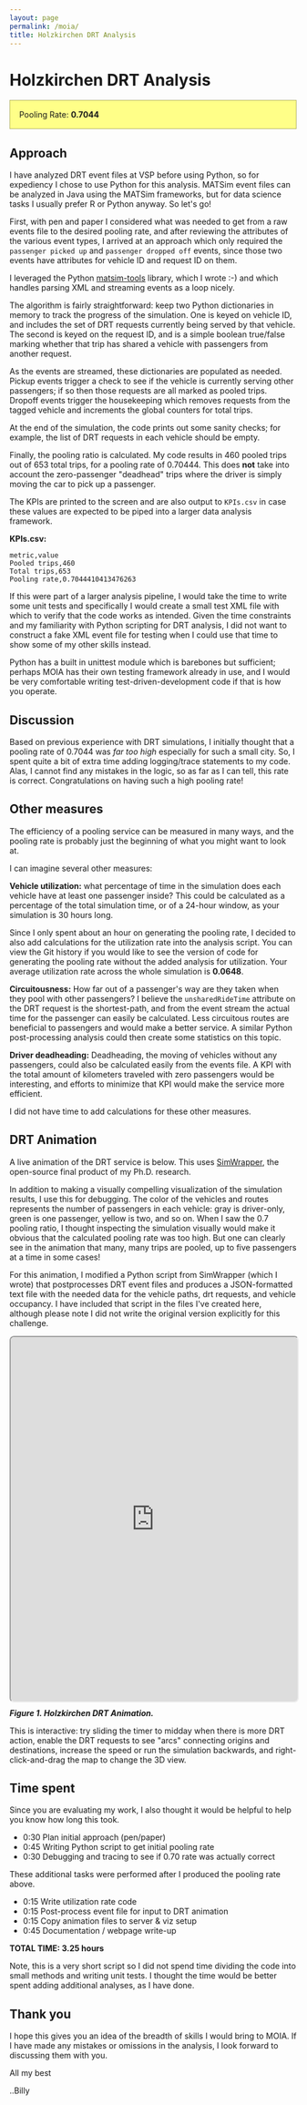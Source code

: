 ```yaml
---
layout: page
permalink: /moia/
title: Holzkirchen DRT Analysis
---
```


# Holzkirchen DRT Analysis

<div style="background-color: #ff8; font size: 2.0rem; padding: 1rem; border: 1px solid #33333360;">
Pooling Rate: <b>0.7044</b>
</div>

## Approach

I have analyzed DRT event files at VSP before using Python, so for expediency I chose to use Python for this analysis. MATSim event files can be analyzed in Java using the MATSim frameworks, but for data science tasks I usually prefer R or Python anyway. So let's go!

First, with pen and paper I considered what was needed to get from a raw events file to the desired pooling rate, and after reviewing the attributes of the various event types, I arrived at an approach which only required the `passenger picked up` and `passenger dropped off` events, since those two events have attributes for vehicle ID and request ID on them.

I leveraged the Python [matsim-tools](https://pypi.org/project/matsim-tools/) library, which I wrote :-) and which handles parsing XML and streaming events as a loop nicely.

The algorithm is fairly straightforward: keep two Python dictionaries in memory to track the progress of the simulation. One is keyed on vehicle ID, and includes the set of DRT requests currently being served by that vehicle. The second is keyed on the request ID, and is a simple boolean true/false marking whether that trip has shared a vehicle with passengers from another request.

As the events are streamed, these dictionaries are populated as needed. Pickup events trigger a check to see if the vehicle is currently serving other passengers; if so then those requests are all marked as pooled trips. Dropoff events trigger the housekeeping which removes requests from the tagged vehicle and increments the global counters for total trips.

At the end of the simulation, the code prints out some sanity checks; for example, the list of DRT requests in each vehicle should be empty.

Finally, the pooling ratio is calculated. My code results in 460 pooled trips out of 653 total trips, for a pooling rate of 0.70444. This does **not** take into account the zero-passenger "deadhead" trips where the driver is simply moving the car to pick up a passenger.

The KPIs are printed to the screen and are also output to `KPIs.csv` in case these values are expected to be piped into a larger data analysis framework.

**KPIs.csv:**

```
metric,value
Pooled trips,460
Total trips,653
Pooling rate,0.7044410413476263
```

If this were part of a larger analysis pipeline, I would take the time to write some unit tests and specifically I would create a small test XML file with which to verify that the code works as intended. Given the time constraints and my familiarity with Python scripting for DRT analysis, I did not want to construct a fake XML event file for testing when I could use that time to show some of my other skills instead.

Python has a built in unittest module which is barebones but sufficient; perhaps MOIA has their own testing framework already in use, and I would be very comfortable writing test-driven-development code if that is how you operate.

## Discussion

Based on previous experience with DRT simulations, I initially thought that a pooling rate of 0.7044 was _far too high_ especially for such a small city. So, I spent quite a bit of extra time adding logging/trace statements to my code. Alas, I cannot find any mistakes in the logic, so as far as I can tell, this rate is correct. Congratulations on having such a high pooling rate!

## Other measures

The efficiency of a pooling service can be measured in many ways, and the pooling rate is probably just the beginning of what you might want to look at.

I can imagine several other measures:

**Vehicle utilization:** what percentage of time in the simulation does each vehicle have at least one passenger inside? This could be calculated as a percentage of the total simulation time, or of a 24-hour window, as your simulation is 30 hours long.

Since I only spent about an hour on generating the pooling rate, I decided to also add calculations for the utilization rate into the analysis script. You can view the Git history if you would like to see the version of code for generating the pooling rate without the added analysis for utilization. Your average utilization rate across the whole simulation is **0.0648**.

**Circuitousness:** How far out of a passenger's way are they taken when they pool with other passengers? I believe the `unsharedRideTime` attribute on the DRT request is the shortest-path, and from the event stream the actual time for the passenger can easily be calculated. Less circuitous routes are beneficial to passengers and would make a better service. A similar Python post-processing analysis could then create some statistics on this topic.

**Driver deadheading:** Deadheading, the moving of vehicles without any passengers, could also be calculated easily from the events file. A KPI with the total amount of kilometers traveled with zero passengers would be interesting, and efforts to minimize that KPI would make the service more efficient.

I did not have time to add calculations for these other measures.

## DRT Animation

A live animation of the DRT service is below. This uses [SimWrapper](https://simwrapper.github.io), the open-source final product of my Ph.D. research.

In addition to making a visually compelling visualization of the simulation results, I use this for debugging. The color of the vehicles and routes represents the number of passengers in each vehicle: gray is driver-only, green is one passenger, yellow is two, and so on. When I saw the 0.7 pooling ratio, I thought inspecting the simulation visually would make it obvious that the calculated pooling rate was too high. But one can clearly see in the animation that many, many trips are pooled, up to five passengers at a time in some cases!

For this animation, I modified a Python script from SimWrapper (which I wrote) that postprocesses DRT event files and produces a JSON-formatted text file with the needed data for the vehicle paths, drt requests, and vehicle occupancy. I have included that script in the files I've created here, although please note I did not write the original version explicitly for this challenge.

<div style="height: 640px;width: 100%; border: none; border-radius: 8px">
<iframe
    src="https://simwrapper.github.io/staging/public/de/viz-examples/holzkirchen/viz-vehicles-moia.yaml?embed"
    style="height: 100%;width: 100%; border-radius: 8px"
    title="Holzkirchen">
</iframe>
</div>
<p><b><i>Figure 1. Holzkirchen DRT Animation.</i></b></p>

This is interactive: try sliding the timer to midday when there is more DRT action, enable the DRT requests to see "arcs" connecting origins and destinations, increase the speed or run the simulation backwards, and right-click-and-drag the map to change the 3D view.


## Time spent

Since you are evaluating my work, I also thought it would be helpful to help you know
how long this took.

- 0:30 Plan initial approach (pen/paper)
- 0:45 Writing Python script to get initial pooling rate
- 0:30 Debugging and tracing to see if 0.70 rate was actually correct

These additional tasks were performed after I produced the pooling rate above.

- 0:15 Write utilization rate code
- 0:15 Post-process event file for input to DRT animation
- 0:15 Copy animation files to server & viz setup
- 0:45 Documentation / webpage write-up

**TOTAL TIME: 3.25 hours**

Note, this is a very short script so I did not spend time dividing the code into small methods
and writing unit tests. I thought the time would be better spent adding additional
analyses, as I have done.

## Thank you

I hope this gives you an idea of the breadth of skills I would bring to MOIA. If I have made any mistakes or
omissions in the analysis, I look forward to discussing them with you.

All my best

..Billy
